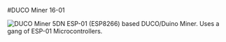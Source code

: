 #DUCO Miner 16-01

![DUCO Miner 5DN](https://github.com/g7ltt/Duino-Miner/blob/main/DUCO%20Miner%205DN%20built.jpg)
ESP-01 (ESP8266) based DUCO/Duino Miner. Uses a gang of ESP-01 Microcontrollers.
